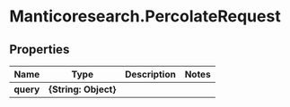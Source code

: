 # Manticoresearch.PercolateRequest

## Properties

Name | Type | Description | Notes
------------ | ------------- | ------------- | -------------
**query** | **{String: Object}** |  | 


